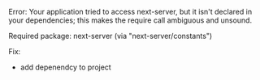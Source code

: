 Error: Your application tried to access next-server, but it isn't declared in your dependencies; this makes the require call ambiguous and unsound.

Required package: next-server (via "next-server/constants")


Fix:

- add depenendcy to project